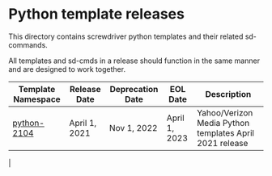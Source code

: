 # Python template releases

This directory contains screwdriver python templates and their related sd-commands.

All templates and sd-cmds in a release should function in the same manner and are
designed to work together.

| Template Namespace         | Release Date  | Deprecation Date | EOL Date        | Description |
| -------------------------- | ------------- | ---------------- | --------------- | ----------- |
| [python-2104](python-2104) | April 1, 2021 | Nov 1, 2022      | April 1, 2023   | Yahoo/Verizon Media Python templates April 2021 release |
|
